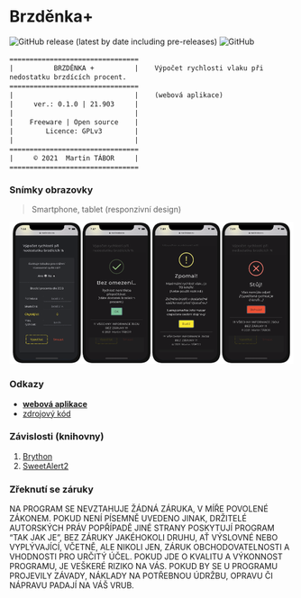 # Brzděnka+

![GitHub release (latest by date including pre-releases)](https://img.shields.io/github/v/release/ma-ta/brzdenka-plus?include_prereleases)
![GitHub](https://img.shields.io/github/license/ma-ta/brzdenka-plus)

```text
================================
|          BRZDĚNKA +          |    Výpočet rychlosti vlaku při nedostatku brzdících procent.
================================
|                              |    (webová aplikace)
|     ver.: 0.1.0 | 21.903     |
|                              |
|    Freeware | Open source    |
|        Licence: GPLv3        |
|                              |
================================
|     © 2021  Martin TÁBOR     |
================================
```

### Snímky obrazovky

> Smartphone, tablet (responzivní design)

![Brzdenka+ na smartphonu](/brzdenka-smartphone.png)

### Odkazy

- **[webová aplikace](//mtabor.eu/brzdenka)**
- [zdrojový kód](//github.com/ma-ta/brzdenka-plus/tree/main/aplikace)

### Závislosti (knihovny)

1. [Brython](//github.com/brython-dev/brython)
2. [SweetAlert2](//github.com/sweetalert2/sweetalert2)

### Zřeknutí se záruky

NA PROGRAM SE NEVZTAHUJE ŽÁDNÁ ZÁRUKA, V MÍŘE POVOLENÉ ZÁKONEM. POKUD NENÍ PÍSEMNĚ UVEDENO JINAK, DRŽITELÉ AUTORSKÝCH PRÁV POPŘÍPADĚ JINÉ STRANY POSKYTUJÍ PROGRAM “TAK JAK JE”, BEZ ZÁRUKY JAKÉHOKOLI DRUHU, AŤ VÝSLOVNÉ NEBO VYPLÝVAJÍCÍ, VČETNĚ, ALE NIKOLI JEN, ZÁRUK OBCHODOVATELNOSTI A VHODNOSTI PRO URČITÝ ÚČEL. POKUD JDE O KVALITU A VÝKONNOST PROGRAMU, JE VEŠKERÉ RIZIKO NA VÁS. POKUD BY SE U PROGRAMU PROJEVILY ZÁVADY, NÁKLADY NA POTŘEBNOU ÚDRŽBU, OPRAVU ČI NÁPRAVU PADAJÍ NA VÁŠ VRUB.
